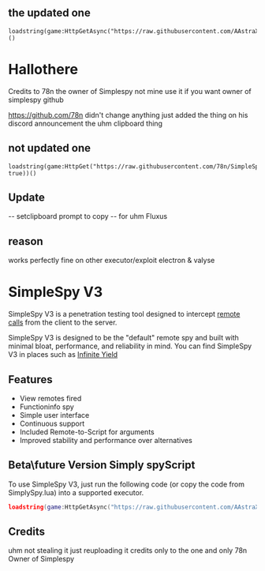 ## the updated one

```
loadstring(game:HttpGetAsync("https://raw.githubusercontent.com/AAstraX/Hallothere/Scripts/SimpleSpyBy78n"))()
```

# Hallothere
Credits to 78n the owner of Simplespy 
not mine use it if you want 
owner of simplespy github

https://github.com/78n
didn't change anything just added the thing on his discord announcement the uhm clipboard thing

## not updated one
```
loadstring(game:HttpGet("https://raw.githubusercontent.com/78n/SimpleSpy/main/SimpleSpySource.lua", true))()
```


## Update
-- setclipboard prompt to copy 
-- for uhm Fluxus


## reason
 works perfectly fine on other executor/exploit
electron & valyse 


# SimpleSpy V3

SimpleSpy V3 is a penetration testing tool designed to intercept [remote calls](https://developer.roblox.com/en-us/articles/Remote-Functions-and-Events) from the client to the server.

SimpleSpy V3 is designed to be the "default" remote spy and built with minimal bloat, performance, and reliability in mind. You can find SimpleSpy V3 in places such as [Infinite Yield](https://github.com/EdgeIY/infiniteyield)

## Features
- View remotes fired
- Functioninfo spy
- Simple user interface
- Continuous support
- Included Remote-to-Script for arguments
- Improved stability and performance over alternatives

## Beta\future Version Simply spyScript
To use SimpleSpy V3, just run the following code (or copy the code from SimplySpy.lua) into a supported executor.
```lua
loadstring(game:HttpGetAsync("https://raw.githubusercontent.com/AAstraX/Hallothere/Scripts/SimpleSpyBy78n"))()
```

## Credits
uhm not stealing it just reuploading it  credits only to the one and only 78n Owner of Simplespy 
